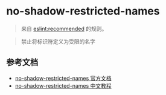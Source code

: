 # no-shadow-restricted-names

> 来自 [eslint:recommended](https://eslint.org/docs/rules/) 的规则。

> 禁止将标识符定义为受限的名字

## 参考文档

- [no-shadow-restricted-names 官方文档](https://eslint.org/docs/rules/no-shadow-restricted-names)
- [no-shadow-restricted-names 中文教程](https://eslint.cn/docs/rules/no-shadow-restricted-names)
